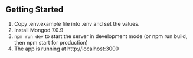 ## Getting Started

1. Copy .env.example file into .env and set the values.
2. Install Mongod 7.0.9
3. `npm run dev` to start the server in development mode (or npm run build, then npm start for production)
4. The app is running at http://localhost:3000
